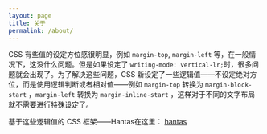 ```yaml
---
layout: page
title: 关于
permalink: /about/
---
```


CSS 有些值的设定方位感很明显，例如 `margin-top`, `margin-left` 等，在一般情况下，这没什么问题。但是如果设定了 `writing-mode: vertical-lr;`时，很多问题就会出现了。为了解决这些问题，CSS 新设定了一些逻辑值——不设定绝对方位，而是使用逻辑判断或者相对值——例如 `margin-top` 转换为 `margin-block-start` ，`margin-left` 转换为 `margin-inline-start` ，这样对于不同的文字布局就不需要进行特殊设定了。

基于这些逻辑值的 CSS 框架——Hantas在这里：
[hantas](https://github.com/hantascss/hantas)
